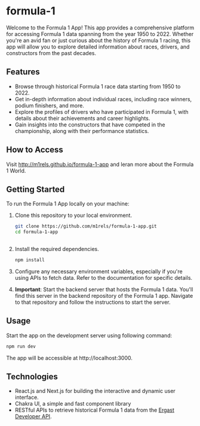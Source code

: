 # formula-1

Welcome to the Formula 1 App! This app provides a comprehensive platform for accessing Formula 1 data spanning from the year 1950 to 2022. Whether you're an avid fan or just curious about the history of Formula 1 racing, this app will allow you to explore detailed information about races, drivers, and constructors from the past decades.

## Features

- Browse through historical Formula 1 race data starting from 1950 to 2022.
- Get in-depth information about individual races, including race winners, podium finishers, and more.
- Explore the profiles of drivers who have participated in Formula 1, with details about their achievements and career highlights.
- Gain insights into the constructors that have competed in the championship, along with their performance statistics.

## How to Access

Visit http://m1rels.github.io/formula-1-app and leran more about the Formula 1 World.

## Getting Started

To run the Formula 1 App locally on your machine:

1. Clone this repository to your local environment.

   ```bash
   git clone https://github.com/m1rels/formula-1-app.git
   cd formula-1-app
  
2. Install the required dependencies.

   ```bash
   npm install

3. Configure any necessary environment variables, especially if you're using APIs to fetch data. Refer to the documentation for specific details.

4. **Important**: Start the backend server that hosts the Formula 1 data. You'll find this server in the backend repository of the Formula 1 app. Navigate to that repository and follow the instructions to start the server.

## Usage

Start the app on the development server using following command:

  ```bash
  npm run dev
```

The app will be accessible at http://localhost:3000.

## Technologies 

- React.js and Next.js for building the interactive and dynamic user interface.
- Chakra UI, a simple and fast component library
- RESTful APIs to retrieve historical Formula 1 data from the [Ergast Developer API](http://ergast.com/mrd/).
  
